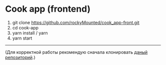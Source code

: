 # Cook app (frontend)

1. git clone https://github.com/rockyMounted/cook_app-front.git
2. cd cook-app
3. yarn install / yarn
4. yarn start

---

(Для корректной работы рекомендую сначала клонировать [даный репозиторий](https://github.com/rockyMounted/cook_app-back).)
